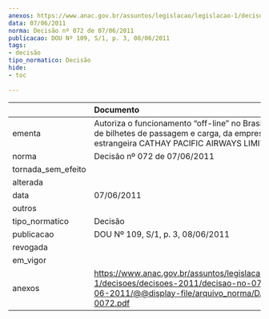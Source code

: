 ```yaml
---
anexos: https://www.anac.gov.br/assuntos/legislacao/legislacao-1/decisoes/decisoes-2011/decisao-no-072-de-07-06-2011/@@display-file/arquivo_norma/DA2011-0072.pdf
data: 07/06/2011
norma: Decisão nº 072 de 07/06/2011
publicacao: DOU Nº 109, S/1, p. 3, 08/06/2011
tags:
- decisão
tipo_normatico: Decisão
hide: 
- toc 
 
---
```


|                    | Documento                                                                                                                                                 |
|:-------------------|:----------------------------------------------------------------------------------------------------------------------------------------------------------|
| ementa             | Autoriza o funcionamento “off-line” no Brasil, para venda de bilhetes de passagem e carga, da empresa estrangeira CATHAY PACIFIC AIRWAYS LIMITED.         |
| norma              | Decisão nº 072 de 07/06/2011                                                                                                                              |
| tornada_sem_efeito |                                                                                                                                                           |
| alterada           |                                                                                                                                                           |
| data               | 07/06/2011                                                                                                                                                |
| outros             |                                                                                                                                                           |
| tipo_normatico     | Decisão                                                                                                                                                   |
| publicacao         | DOU Nº 109, S/1, p. 3, 08/06/2011                                                                                                                         |
| revogada           |                                                                                                                                                           |
| em_vigor           |                                                                                                                                                           |
| anexos             | https://www.anac.gov.br/assuntos/legislacao/legislacao-1/decisoes/decisoes-2011/decisao-no-072-de-07-06-2011/@@display-file/arquivo_norma/DA2011-0072.pdf |